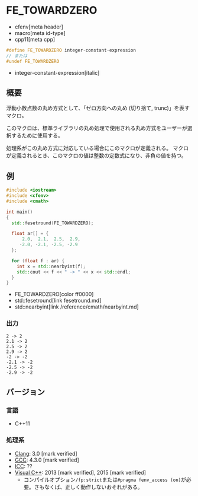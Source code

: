 # FE_TOWARDZERO
* cfenv[meta header]
* macro[meta id-type]
* cpp11[meta cpp]

```cpp
#define FE_TOWARDZERO integer-constant-expression
// または
#undef FE_TOWARDZERO
```
* integer-constant-expression[italic]

## 概要
浮動小数点数の丸め方式として、「ゼロ方向への丸め (切り捨て, trunc)」を表すマクロ。

このマクロは、標準ライブラリの丸め処理で使用される丸め方式をユーザーが選択するために使用する。

処理系がこの丸め方式に対応している場合にこのマクロが定義される。
マクロが定義されるとき、このマクロの値は整数の定数式になり、非負の値を持つ。


## 例
```cpp example
#include <iostream>
#include <cfenv>
#include <cmath>

int main()
{
  std::fesetround(FE_TOWARDZERO);

  float ar[] = {
      2.0,  2.1,  2.5,  2.9,
     -2.0, -2.1, -2.5, -2.9
  };

  for (float f : ar) {
    int x = std::nearbyint(f);
    std::cout << f << " -> " << x << std::endl;
  }
}
```
* FE_TOWARDZERO[color ff0000]
* std::fesetround[link fesetround.md]
* std::nearbyint[link /reference/cmath/nearbyint.md]

### 出力
```
2 -> 2
2.1 -> 2
2.5 -> 2
2.9 -> 2
-2 -> -2
-2.1 -> -2
-2.5 -> -2
-2.9 -> -2
```

## バージョン
### 言語
- C++11

### 処理系
- [Clang](/implementation.md#clang): 3.0 [mark verified]
- [GCC](/implementation.md#gcc): 4.3.0 [mark verified]
- [ICC](/implementation.md#icc): ??
- [Visual C++](/implementation.md#visual_cpp): 2013 [mark verified], 2015 [mark verified]
	- コンパイルオプション`/fp:strict`または`#pragma fenv_access (on)`が必要。さもなくば、正しく動作しないおそれがある。
